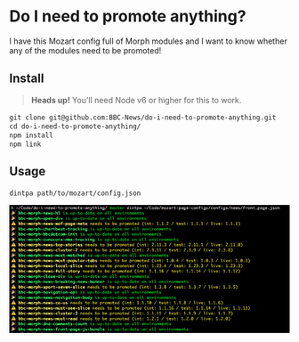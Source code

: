 # Do I need to promote anything?

I have this Mozart config full of Morph modules and I want to know whether any of the modules need to be promoted!

## Install

> **Heads up!** You'll need Node v6 or higher for this to work.

```
git clone git@github.com:BBC-News/do-i-need-to-promote-anything.git
cd do-i-need-to-promote-anything/
npm install
npm link
```

## Usage

```
dintpa path/to/mozart/config.json
```

![](./screenshot.png)
